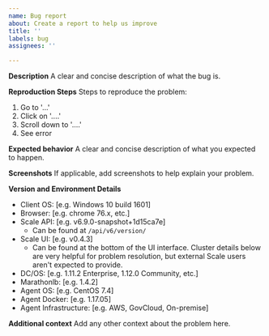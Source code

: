 ```yaml
---
name: Bug report
about: Create a report to help us improve
title: ''
labels: bug
assignees: ''

---
```


**Description**
A clear and concise description of what the bug is.

**Reproduction Steps**
Steps to reproduce the problem:
1. Go to '...'
2. Click on '....'
3. Scroll down to '....'
4. See error

**Expected behavior**
A clear and concise description of what you expected to happen.

**Screenshots**
If applicable, add screenshots to help explain your problem.

**Version and Environment Details**
 - Client OS: [e.g. Windows 10 build 1601]
 - Browser: [e.g. chrome 76.x, etc.]
 - Scale API: [e.g. v6.9.0-snapshot+1d15ca7e]
   - Can be found at `/api/v6/version/`
 - Scale UI: [e.g. v0.4.3]
   - Can be found at the bottom of the UI interface.
Cluster details below are very helpful for problem resolution, but external Scale users aren't expected to provide.
 - DC/OS: [e.g. 1.11.2 Enterprise, 1.12.0 Community, etc.]
 - Marathonlb: [e.g. 1.4.2]
 - Agent OS: [e.g. CentOS 7.4]
 - Agent Docker: [e.g. 1.17.05]
 - Agent Infrastructure: [e.g. AWS, GovCloud, On-premise]

**Additional context**
Add any other context about the problem here.
